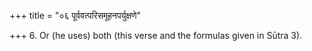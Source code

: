 +++
title = "०६ पूर्ववत्परिसमूहनपर्युक्षणे"

+++
6. Or (he uses) both (this verse and the formulas given in Sūtra 3).
